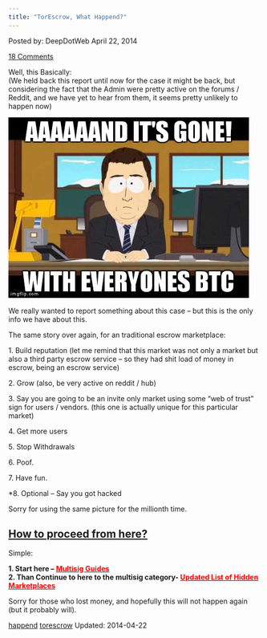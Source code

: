```yaml
---
title: "TorEscrow, What Happend?"
---
```


<article class="post-listing post-5085 post type-post status-publish format-standard has-post-thumbnail hentry  tag-happend escrow">
Posted by: DeepDotWeb
<span>April 22, 2014</span>
    
<a href="/2014/04/22/torescrow-marketplace-happend/#comments">18 Comments</a></span>
</p>
<div class="clear"></div>
<div class="entry">
<p>Well, this Basically:<br/>
    (We held back this report until now for the case it might be back, but considering the fact that the Admin were pretty active on the forums / Reddit, and we have yet to hear from them, it seems pretty unlikely to happen now)</p>
<div style="width: 490px" class="wp-caption aligncenter"><img src="/imgs/2013/12/gone.jpg" alt="" width="480" height="360"/><p class="wp-caption-text">We really wanted to report something about this case – but this is the only info we have about this.</p></div>
<p>The same story over again, for an traditional escrow marketplace:</p>
<p>1. Build reputation (let me remind that this market was not only a market but also a third party escrow service &#8211; so they had shit load of money in escrow, being an escrow service)</p>
<p>2. Grow (also, be very active on reddit / hub)</p>
<p>3. Say you are going to be an invite only market using some &#8220;web of trust&#8221; sign for users / vendors. (this one is actually unique for this particular market)</p>
<p>4. Get more users</p>
<p>5. Stop Withdrawals</p>
<p>6. Poof.</p>
<p>7. Have fun.</p>
<p>*8. Optional &#8211; Say you got hacked</p>
<p>Sorry for using the same picture for the millionth time.</p>
<h2><span style="text-decoration: underline;"><strong>How to proceed from here</strong>?</span></h2>
<p>Simple:</p>
<div class="box  warning"><div class="box-inner-block"><i class="tieicon-boxicon"></i>
<p><strong>1. Start here &#8211; <span style="color: #ff0000;"><a href="http://www.deepdotweb.com/multisig-guides/"><span style="color: #ff0000;">Multisig Guides</span></a></span></strong><br/>
<strong>2. Than Continue to here to the multisig category- <span style="color: #ff0000;"><a href="/2013/10/28/updated-llist-of-hidden-marketplaces-tor-i2p/"><span style="color: #ff0000;">Updated List of Hidden Marketplaces</span></a></span></strong></p>
</div></div>
<p>Sorry for those who lost money, and hopefully this will not happen again (but it probably will).</p>
</div>
<a href="https://www.deepdotweb.com/tag/happend/" rel="tag">happend</a> <a href="https://www.deepdotweb.com/tag/torescrow/" rel="tag">torescrow</a></span> 
Updated: 2014-04-22
    

